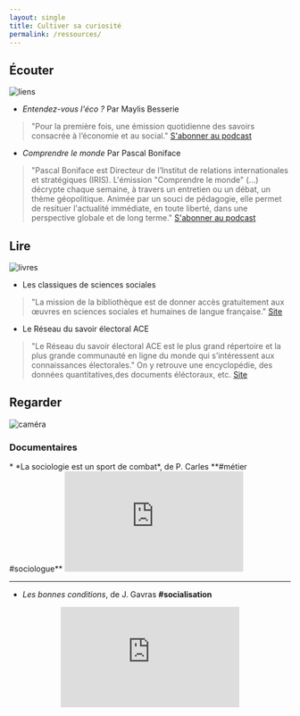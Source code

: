 ```yaml
---
layout: single
title: Cultiver sa curiosité
permalink: /ressources/
---
```


## Écouter

![liens](https://ya7yal.github.io/assets/atari.jpg)

* *Entendez-vous l'éco ?* Par Maylis Besserie
>"Pour la première fois, une émission quotidienne des savoirs consacrée à l’économie et au social."
[S'abonner au podcast](https://podcasts.apple.com/fr/podcast/entendez-vous-léco/id300710113)

* *Comprendre le monde* Par Pascal Boniface
>"Pascal Boniface est Directeur de l’Institut de relations internationales et stratégiques (IRIS). L'émission "Comprendre le monde" (...) décrypte chaque semaine, à travers un entretien ou un débat, un thème géopolitique. Animée par un souci de pédagogie, elle permet de resituer l'actualité immédiate, en toute liberté, dans une perspective globale et de long terme."
[S'abonner au podcast](https://podcasts.apple.com/nz/podcast/comprendre-le-monde/id1281935791)

## Lire

![livres](https://ya7yal.github.io/assets/livres.jpg)

* Les classiques de sciences sociales
>"La mission de la bibliothèque est de donner accès gratuitement aux œuvres en sciences sociales et humaines de langue française."
[Site](http://classiques.uqac.ca)

* Le Réseau du savoir électoral ACE
>"Le Réseau du savoir électoral ACE est le plus grand répertoire et la plus grande communauté en ligne du monde qui s’intéressent aux connaissances électorales." On y retrouve une encyclopédie, des données quantitatives,des documents éléctoraux, etc.
[Site](https://aceproject.org)


## Regarder

![caméra](https://ya7yal.github.io/assets/video.jpg)

### Documentaires

<div class="video-responsive">
* *La sociologie est un sport de combat*, de P. Carles **#métier #sociologue**
<iframe width="320" height="180" src="https://www.youtube.com/embed/1fHwbBw32aM" frameborder="0" allow="accelerometer; autoplay; encrypted-media; gyroscope; picture-in-picture" allowfullscreen></iframe>
</div>

-------

* *Les bonnes conditions*, de J. Gavras **#socialisation**
<div class="video-responsive">
<iframe title="Les&#x20;bonnes&#x20;conditions" allowfullscreen="true" style="transition-duration:0;transition-property:no;margin:0 auto;position:relative;display:block;background-color:#000000;" frameborder="0" scrolling="no" width="320" height="180" src="https://www.arte.tv/player/v5/index.php?lang=fr_FR&json_url=https%3A%2F%2Fapi.arte.tv%2Fapi%2Fplayer%2Fv2%2Fconfig%2Ffr%2F066346-000-A&autostart=false&mute=0"></iframe>
</div>
